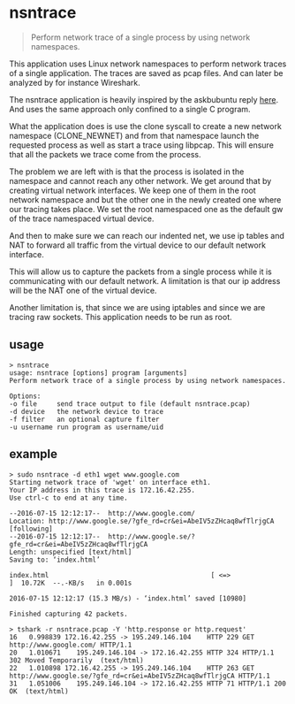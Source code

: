 # nsntrace
> Perform network trace of a single process by using network namespaces.

This application uses Linux network namespaces to perform network traces of a single application. The traces are saved as pcap files. And can later be analyzed by for instance Wireshark.

The nsntrace application is heavily inspired by the askbubuntu reply [here](https://askubuntu.com/a/499850).
And uses the same approach only confined to a single C program.

What the application does is use the clone syscall to create a new
network namespace (CLONE_NEWNET) and from that namespace launch the
requested process as well as start a trace using libpcap. This will ensure that all
the packets we trace come from the process.

The problem we are left with is that the process is isolated in the
namespace and cannot reach any other network. We get around that by
creating virtual network interfaces. We keep one of them in the
root network namespace and but the other one in the newly created one where
our tracing takes place. We set the root namespaced one as the default gw
of the trace namespaced virtual device.

And then to make sure we can reach our indented net, we use ip
tables and NAT to forward all traffic from the virtual device to our
default network interface.

This will allow us to capture the packets from a single process while
it is communicating with our default network. A limitation is that our
ip address will be the NAT one of the virtual device.

Another limitation is, that since we are using iptables and since
we are tracing raw sockets. This application needs to be run as root.

## usage
    > nsntrace
    usage: nsntrace [options] program [arguments]
    Perform network trace of a single process by using network namespaces.

    Options:
    -o file     send trace output to file (default nsntrace.pcap)
    -d device   the network device to trace
    -f filter   an optional capture filter
    -u username run program as username/uid

## example
    > sudo nsntrace -d eth1 wget www.google.com
    Starting network trace of 'wget' on interface eth1.
    Your IP address in this trace is 172.16.42.255.
    Use ctrl-c to end at any time.

    --2016-07-15 12:12:17--  http://www.google.com/
    Location: http://www.google.se/?gfe_rd=cr&ei=AbeIV5zZHcaq8wfTlrjgCA [following]
    --2016-07-15 12:12:17--  http://www.google.se/?gfe_rd=cr&ei=AbeIV5zZHcaq8wfTlrjgCA
    Length: unspecified [text/html]
    Saving to: ‘index.html’

    index.html                                         [ <=>                                                                                                   ]  10.72K  --.-KB/s   in 0.001s 

    2016-07-15 12:12:17 (15.3 MB/s) - ‘index.html’ saved [10980]

    Finished capturing 42 packets.

    > tshark -r nsntrace.pcap -Y 'http.response or http.request'
    16   0.998839 172.16.42.255 -> 195.249.146.104    HTTP 229 GET http://www.google.com/ HTTP/1.1
    20   1.010671    195.249.146.104 -> 172.16.42.255 HTTP 324 HTTP/1.1 302 Moved Temporarily  (text/html)
    22   1.010898 172.16.42.255 -> 195.249.146.104    HTTP 263 GET http://www.google.se/?gfe_rd=cr&ei=AbeIV5zZHcaq8wfTlrjgCA HTTP/1.1
    31   1.051006    195.249.146.104 -> 172.16.42.255 HTTP 71 HTTP/1.1 200 OK  (text/html)
